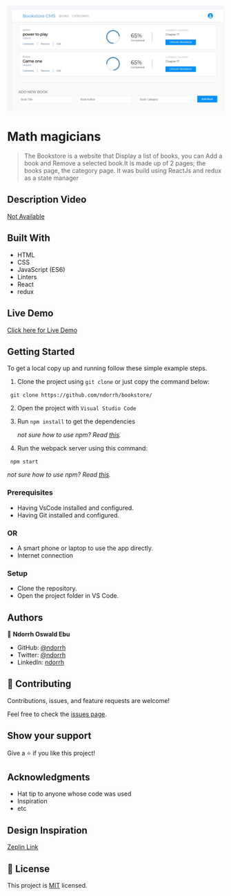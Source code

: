 ![](/projectimage.jpg)

# Math magicians
> The Bookstore is a website that Display a list of books, you can Add a book and Remove a selected book.It is made up of 2 pages; the books page, the category page.
> It was build using ReactJs and redux as a state manager
## Description Video

[Not Available]()

## Built With

- HTML
- CSS
- JavaScript (ES6)
- Linters
- React
- redux

## Live Demo
[Click here for Live Demo](https://ndorrh.github.io/bookstore/)


## Getting Started
To get a local copy up and running follow these simple example steps.
1. Clone the project using `git clone` or just copy the command below:
  ```
   git clone https://github.com/ndorrh/bookstore/
   ```
2. Open the project with `Visual Studio Code`
3. Run `npm install` to get the dependencies

   *not sure how to use npm? Read [this](https://docs.npmjs.com/downloading-and-installing-node-js-and-npm).*
4. Run the webpack server using this command:
  ```
   npm start
   ```
  *not sure how to use npm? Read [this](https://docs.npmjs.com/downloading-and-installing-node-js-and-npm).*

### Prerequisites
- Having VsCode installed and configured.
- Having Git installed and configured.
### OR
- A smart phone or laptop to use the app directly.
- Internet connection

### Setup
- Clone the repository.
- Open the project folder in VS Code.

## Authors

👤 **Ndorrh Oswald Ebu**

- GitHub: [@ndorrh](https://github.com/ndorrh)
- Twitter: [@ndorrh](https://twitter.com/ndorrh)
- LinkedIn: [ndorrh](https://www.linkedin.com/in/ndorrh-oswald-ebu-82ab02236/)

## 🤝 Contributing

Contributions, issues, and feature requests are welcome!

Feel free to check the [issues page](https://github.com/ndorrh/bookstore/issues).

## Show your support

Give a ⭐️ if you like this project!

## Acknowledgments

- Hat tip to anyone whose code was used
- Inspiration
- etc

## Design Inspiration

[Zeplin Link](https://app.zeplin.io/project/5b35a9e13227086040f8eb75/screen/5b695e29bb8c844f118f9378)


## 📝 License

This project is [MIT](./MIT.md) licensed.
